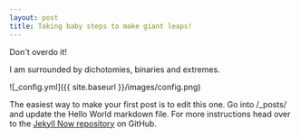 ```yaml
---
layout: post
title: Taking baby steps to make giant leaps!
---
```


Don't overdo it!

I am surrounded by dichotomies, binaries and extremes.

![_config.yml]({{ site.baseurl }}/images/config.png)

The easiest way to make your first post is to edit this one. Go into /_posts/ and update the Hello World markdown file. For more instructions head over to the [Jekyll Now repository](https://github.com/barryclark/jekyll-now) on GitHub.

